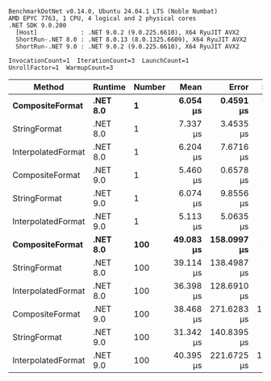 ```

BenchmarkDotNet v0.14.0, Ubuntu 24.04.1 LTS (Noble Numbat)
AMD EPYC 7763, 1 CPU, 4 logical and 2 physical cores
.NET SDK 9.0.200
  [Host]            : .NET 9.0.2 (9.0.225.6610), X64 RyuJIT AVX2
  ShortRun-.NET 8.0 : .NET 8.0.13 (8.0.1325.6609), X64 RyuJIT AVX2
  ShortRun-.NET 9.0 : .NET 9.0.2 (9.0.225.6610), X64 RyuJIT AVX2

InvocationCount=1  IterationCount=3  LaunchCount=1  
UnrollFactor=1  WarmupCount=3  

```
| Method             | Runtime  | Number | Mean      | Error       | StdDev     | Min       | Max       | Allocated |
|------------------- |--------- |------- |----------:|------------:|-----------:|----------:|----------:|----------:|
| **CompositeFormat**    | **.NET 8.0** | **1**      |  **6.054 μs** |   **0.4591 μs** |  **0.0252 μs** |  **6.031 μs** |  **6.081 μs** |     **872 B** |
| StringFormat       | .NET 8.0 | 1      |  7.337 μs |   3.4535 μs |  0.1893 μs |  7.204 μs |  7.553 μs |     896 B |
| InterpolatedFormat | .NET 8.0 | 1      |  6.204 μs |   7.6716 μs |  0.4205 μs |  5.890 μs |  6.682 μs |     872 B |
| CompositeFormat    | .NET 9.0 | 1      |  5.460 μs |   0.6578 μs |  0.0361 μs |  5.430 μs |  5.500 μs |     872 B |
| StringFormat       | .NET 9.0 | 1      |  6.074 μs |   9.8556 μs |  0.5402 μs |  5.690 μs |  6.692 μs |     608 B |
| InterpolatedFormat | .NET 9.0 | 1      |  5.113 μs |   5.0635 μs |  0.2775 μs |  4.859 μs |  5.410 μs |     872 B |
| **CompositeFormat**    | **.NET 8.0** | **100**    | **49.083 μs** | **158.0997 μs** |  **8.6660 μs** | **42.461 μs** | **58.891 μs** |   **14336 B** |
| StringFormat       | .NET 8.0 | 100    | 39.114 μs | 138.4987 μs |  7.5916 μs | 34.726 μs | 47.880 μs |   16736 B |
| InterpolatedFormat | .NET 8.0 | 100    | 36.398 μs | 128.6910 μs |  7.0540 μs | 32.271 μs | 44.543 μs |   14336 B |
| CompositeFormat    | .NET 9.0 | 100    | 38.468 μs | 271.6283 μs | 14.8889 μs | 25.584 μs | 54.767 μs |   14336 B |
| StringFormat       | .NET 9.0 | 100    | 31.342 μs | 140.8395 μs |  7.7199 μs | 26.780 μs | 40.255 μs |   16736 B |
| InterpolatedFormat | .NET 9.0 | 100    | 40.395 μs | 221.6725 μs | 12.1506 μs | 32.851 μs | 54.412 μs |   14336 B |
